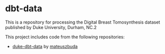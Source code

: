 # dbt-data
This is a repository for processing the Digital Breast Tomosynthesis dataset published by Duke University, Durham, NC.2

This project includes code from the following repositories:
- [duke-dbt-data](https://github.com/mazurowski-lab/duke-dbt-data) by [mateuszbuda](https://github.com/mateuszbuda)